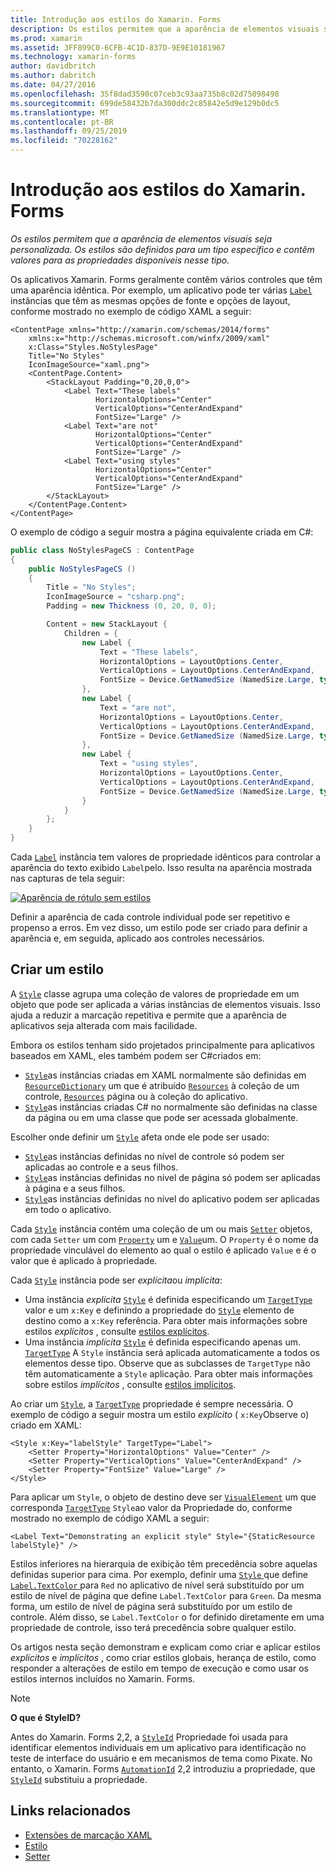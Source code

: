 ```yaml
---
title: Introdução aos estilos do Xamarin. Forms
description: Os estilos permitem que a aparência de elementos visuais seja personalizada. Os estilos são definidos para um tipo específico e contêm valores para as propriedades disponíveis nesse tipo.
ms.prod: xamarin
ms.assetid: 3FF899C0-6CFB-4C1D-837D-9E9E10181967
ms.technology: xamarin-forms
author: davidbritch
ms.author: dabritch
ms.date: 04/27/2016
ms.openlocfilehash: 35f8dad3590c07ceb3c93aa735b8c02d75098498
ms.sourcegitcommit: 699de58432b7da300ddc2c85842e5d9e129b0dc5
ms.translationtype: MT
ms.contentlocale: pt-BR
ms.lasthandoff: 09/25/2019
ms.locfileid: "70228162"
---
```

# <a name="introduction-to-xamarinforms-styles"></a>Introdução aos estilos do Xamarin. Forms

_Os estilos permitem que a aparência de elementos visuais seja personalizada. Os estilos são definidos para um tipo específico e contêm valores para as propriedades disponíveis nesse tipo._

Os aplicativos Xamarin. Forms geralmente contêm vários controles que têm uma aparência idêntica. Por exemplo, um aplicativo pode ter várias [`Label`](xref:Xamarin.Forms.Label) instâncias que têm as mesmas opções de fonte e opções de layout, conforme mostrado no exemplo de código XAML a seguir:

```xaml
<ContentPage xmlns="http://xamarin.com/schemas/2014/forms"
    xmlns:x="http://schemas.microsoft.com/winfx/2009/xaml"
    x:Class="Styles.NoStylesPage"
    Title="No Styles"
    IconImageSource="xaml.png">
    <ContentPage.Content>
        <StackLayout Padding="0,20,0,0">
            <Label Text="These labels"
                   HorizontalOptions="Center"
                   VerticalOptions="CenterAndExpand"
                   FontSize="Large" />
            <Label Text="are not"
                   HorizontalOptions="Center"
                   VerticalOptions="CenterAndExpand"
                   FontSize="Large" />
            <Label Text="using styles"
                   HorizontalOptions="Center"
                   VerticalOptions="CenterAndExpand"
                   FontSize="Large" />
        </StackLayout>
    </ContentPage.Content>
</ContentPage>
```

O exemplo de código a seguir mostra a página equivalente criada em C#:

```csharp
public class NoStylesPageCS : ContentPage
{
    public NoStylesPageCS ()
    {
        Title = "No Styles";
        IconImageSource = "csharp.png";
        Padding = new Thickness (0, 20, 0, 0);

        Content = new StackLayout {
            Children = {
                new Label {
                    Text = "These labels",
                    HorizontalOptions = LayoutOptions.Center,
                    VerticalOptions = LayoutOptions.CenterAndExpand,
                    FontSize = Device.GetNamedSize (NamedSize.Large, typeof(Label))
                },
                new Label {
                    Text = "are not",
                    HorizontalOptions = LayoutOptions.Center,
                    VerticalOptions = LayoutOptions.CenterAndExpand,
                    FontSize = Device.GetNamedSize (NamedSize.Large, typeof(Label))
                },
                new Label {
                    Text = "using styles",
                    HorizontalOptions = LayoutOptions.Center,
                    VerticalOptions = LayoutOptions.CenterAndExpand,
                    FontSize = Device.GetNamedSize (NamedSize.Large, typeof(Label))
                }
            }
        };
    }
}
```

Cada [`Label`](xref:Xamarin.Forms.Label) instância tem valores de propriedade idênticos para controlar a aparência do texto exibido `Label`pelo. Isso resulta na aparência mostrada nas capturas de tela seguir:

[![Aparência de rótulo sem estilos](introduction-images/no-styles.png)](introduction-images/no-styles-large.png#lightbox)

Definir a aparência de cada controle individual pode ser repetitivo e propenso a erros. Em vez disso, um estilo pode ser criado para definir a aparência e, em seguida, aplicado aos controles necessários.

## <a name="create-a-style"></a>Criar um estilo

A [`Style`](xref:Xamarin.Forms.Style) classe agrupa uma coleção de valores de propriedade em um objeto que pode ser aplicada a várias instâncias de elementos visuais. Isso ajuda a reduzir a marcação repetitiva e permite que a aparência de aplicativos seja alterada com mais facilidade.

Embora os estilos tenham sido projetados principalmente para aplicativos baseados em XAML, eles também podem ser C#criados em:

- [`Style`](xref:Xamarin.Forms.Style)as instâncias criadas em XAML normalmente são definidas em [`ResourceDictionary`](xref:Xamarin.Forms.ResourceDictionary) um que é atribuído [`Resources`](xref:Xamarin.Forms.VisualElement.Resources) à coleção de um controle, [`Resources`](xref:Xamarin.Forms.Application.Resources) página ou à coleção do aplicativo.
- [`Style`](xref:Xamarin.Forms.Style)as instâncias criadas C# no normalmente são definidas na classe da página ou em uma classe que pode ser acessada globalmente.

Escolher onde definir um [`Style`](xref:Xamarin.Forms.Style) afeta onde ele pode ser usado:

- [`Style`](xref:Xamarin.Forms.Style)as instâncias definidas no nível de controle só podem ser aplicadas ao controle e a seus filhos.
- [`Style`](xref:Xamarin.Forms.Style)as instâncias definidas no nível de página só podem ser aplicadas à página e a seus filhos.
- [`Style`](xref:Xamarin.Forms.Style)as instâncias definidas no nível do aplicativo podem ser aplicadas em todo o aplicativo.

Cada [`Style`](xref:Xamarin.Forms.Style) instância contém uma coleção de um ou mais [`Setter`](xref:Xamarin.Forms.Setter) objetos, com cada `Setter` um com [`Property`](xref:Xamarin.Forms.Setter.Property) um e [`Value`](xref:Xamarin.Forms.Setter.Value)um. O `Property` é o nome da propriedade vinculável do elemento ao qual o estilo é aplicado `Value` e é o valor que é aplicado à propriedade.

Cada [`Style`](xref:Xamarin.Forms.Style) instância pode ser *explícita*ou *implícita*:

- Uma instância *explícita* [`Style`](xref:Xamarin.Forms.Style) é definida especificando um [`TargetType`](xref:Xamarin.Forms.Style.TargetType) valor e um `x:Key` e definindo a propriedade do [`Style`](xref:Xamarin.Forms.NavigableElement.Style) elemento de destino como a `x:Key` referência. Para obter mais informações sobre estilos *explícitos* , consulte [estilos explícitos](~/xamarin-forms/user-interface/styles/explicit.md).
- Uma instância *implícita* [`Style`](xref:Xamarin.Forms.Style) é definida especificando apenas um. [`TargetType`](xref:Xamarin.Forms.Style.TargetType) A `Style` instância será aplicada automaticamente a todos os elementos desse tipo. Observe que as subclasses de `TargetType` não têm automaticamente a `Style` aplicação. Para obter mais informações sobre estilos *implícitos* , consulte [estilos implícitos](~/xamarin-forms/user-interface/styles/implicit.md).

Ao criar um [`Style`](xref:Xamarin.Forms.Style), a [`TargetType`](xref:Xamarin.Forms.Style.TargetType) propriedade é sempre necessária. O exemplo de código a seguir mostra um estilo *explícito* ( `x:Key`Observe o) criado em XAML:

```xaml
<Style x:Key="labelStyle" TargetType="Label">
    <Setter Property="HorizontalOptions" Value="Center" />
    <Setter Property="VerticalOptions" Value="CenterAndExpand" />
    <Setter Property="FontSize" Value="Large" />
</Style>
```

Para aplicar um `Style`, o objeto de destino deve ser [`VisualElement`](xref:Xamarin.Forms.VisualElement) um que corresponda [`TargetType`](xref:Xamarin.Forms.Style.TargetType) `Style`ao valor da Propriedade do, conforme mostrado no exemplo de código XAML a seguir:

```xaml
<Label Text="Demonstrating an explicit style" Style="{StaticResource labelStyle}" />
```

Estilos inferiores na hierarquia de exibição têm precedência sobre aquelas definidas superior para cima. Por exemplo, definir uma [ `Style` ](xref:Xamarin.Forms.Style) que define [ `Label.TextColor` ](xref:Xamarin.Forms.Label.TextColor) para `Red` no aplicativo de nível será substituído por um estilo de nível de página que define `Label.TextColor` para `Green`. Da mesma forma, um estilo de nível de página será substituído por um estilo de controle. Além disso, se `Label.TextColor` o for definido diretamente em uma propriedade de controle, isso terá precedência sobre qualquer estilo.

Os artigos nesta seção demonstram e explicam como criar e aplicar estilos *explícitos* e *implícitos* , como criar estilos globais, herança de estilo, como responder a alterações de estilo em tempo de execução e como usar os estilos internos incluídos no Xamarin. Forms.

> [!NOTE]
> **O que é StyleID?**
>
> Antes do Xamarin. Forms 2,2, a [`StyleId`](xref:Xamarin.Forms.Element.StyleId) Propriedade foi usada para identificar elementos individuais em um aplicativo para identificação no teste de interface do usuário e em mecanismos de tema como Pixate. No entanto, o Xamarin. Forms [`AutomationId`](xref:Xamarin.Forms.Element.AutomationId) 2,2 introduziu a propriedade, que [`StyleId`](xref:Xamarin.Forms.Element.StyleId) substituiu a propriedade.

## <a name="related-links"></a>Links relacionados

- [Extensões de marcação XAML](~/xamarin-forms/xaml/xaml-basics/xaml-markup-extensions.md)
- [Estilo](xref:Xamarin.Forms.Style)
- [Setter](xref:Xamarin.Forms.Setter)

